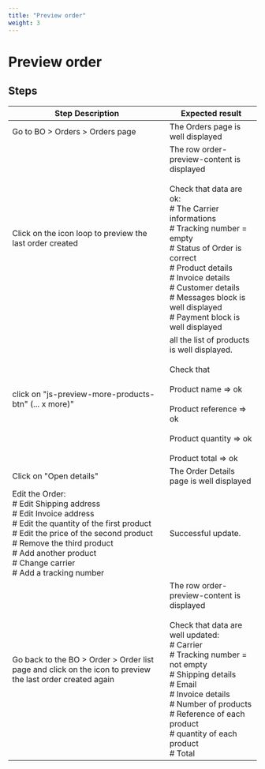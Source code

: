 ```yaml
---
title: "Preview order"
weight: 3
---
```


# Preview order
## Steps
| Step Description | Expected result |
| ----- | ----- |
| Go to BO > Orders > Orders page | The Orders page is well displayed |
| Click on the icon loop to preview the last order created | The row order-preview-content is displayed<br><br>Check that data are ok:<br> # The Carrier informations<br> # Tracking number = empty<br> # Status of Order is correct<br> # Product details<br> # Invoice details<br> # Customer details<br> # Messages block is well displayed<br> # Payment block is well displayed |
| click on "js-preview-more-products-btn" (... x more)" | all the list of products is well displayed.<br><br>Check that<br><br>Product name => ok<br><br>Product reference => ok<br><br>Product quantity => ok<br><br>Product total => ok |
| Click on "Open details" | The Order Details page is well displayed |
| Edit the Order:<br> # Edit Shipping address<br> # Edit Invoice address<br> # Edit the quantity of the first product<br> # Edit the price of the second product<br> # Remove the third product<br> # Add another product<br> # Change carrier<br> # Add a tracking number | Successful update. |
| Go back to the BO > Order > Order list page and click on the icon to preview the last order created again | The row order-preview-content is displayed<br><br>Check that data are well updated:<br> # Carrier<br> # Tracking number = not empty<br> # Shipping details<br> # Email<br> # Invoice details<br> # Number of products<br> # Reference of each product<br> # quantity of each product<br> # Total |
